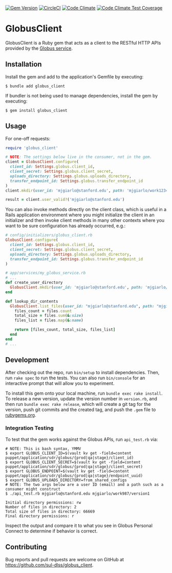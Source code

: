 [![Gem Version](https://badge.fury.io/rb/globus_client.svg)](https://badge.fury.io/rb/globus_client)
[![CircleCI](https://circleci.com/gh/sul-dlss/globus_client.svg?style=svg)](https://circleci.com/gh/sul-dlss/globus_client)
[![Code Climate](https://codeclimate.com/github/sul-dlss/globus_client/badges/gpa.svg)](https://codeclimate.com/github/sul-dlss/globus_client)
[![Code Climate Test Coverage](https://api.codeclimate.com/v1/badges/8e6bf1a5d3fc86a6fbd0/test_coverage)](https://codeclimate.com/github/sul-dlss/globus_client/test_coverage)

# GlobusClient

GlobusClient is a Ruby gem that acts as a client to the RESTful HTTP APIs provided by the [Globus service](https://docs.globus.org/api/).

## Installation

Install the gem and add to the application's Gemfile by executing:

    $ bundle add globus_client

If bundler is not being used to manage dependencies, install the gem by executing:

    $ gem install globus_client

## Usage

For one-off requests:

```ruby
require 'globus_client'

# NOTE: The settings below live in the consumer, not in the gem.
client = GlobusClient.configure(
  client_id: Settings.globus.client_id,
  client_secret: Settings.globus.client_secret,
  uploads_directory: Settings.globus.uploads_directory,
  transfer_endpoint_id: Settings.globus.transfer_endpoint_id
)
client.mkdir(user_id: 'mjgiarlo@stanford.edu', path: 'mjgiarlo/work1234/version1')

result = client.user_valid?('mjgiarlo@stanford.edu')
```

You can also invoke methods directly on the client class, which is useful in a
Rails application environment where you might initialize the client in an
initializer and then invoke client methods in many other contexts where you want
to be sure configuration has already occurred, e.g.:

```ruby
# config/initializers/globus_client.rb
GlobusClient.configure(
  client_id: Settings.globus.client_id,
  client_secret: Settings.globus.client_secret,
  uploads_directory: Settings.globus.uploads_directory,
  transfer_endpoint_id: Settings.globus.transfer_endpoint_id
)

# app/services/my_globus_service.rb
# ...
def create_user_directory
  GlobusClient.mkdir(user_id: 'mjgiarlo@stanford.edu', path: 'mjgiarlo/work1234/version1')
end

def lookup_dir_contents
  GlobusClient.list_files(user_id: "mjgiarlo@stanford.edu", path: "mjgiarlo/work1234/version1") do |files|
    files_count = files.count
    total_size = files.sum(&:size)
    files_list = files.map(&:name)

    return [files_count, total_size, files_list]
  end
end
# ...
```

## Development

After checking out the repo, run `bin/setup` to install dependencies. Then, run `rake spec` to run the tests. You can also run `bin/console` for an interactive prompt that will allow you to experiment.

To install this gem onto your local machine, run `bundle exec rake install`. To release a new version, update the version number in `version.rb`, and then run `bundle exec rake release`, which will create a git tag for the version, push git commits and the created tag, and push the `.gem` file to [rubygems.org](https://rubygems.org).

### Integration Testing

To test that the gem works against the Globus APIs, run `api_test.rb` via:

```shell
# NOTE: This is bash syntax, YMMV
$ export GLOBUS_CLIENT_ID=$(vault kv get -field=content puppet/application/sdr/globus/{prod|qa|stage}/client_id)
$ export GLOBUS_CLIENT_SECRET=$(vault kv get -field=content puppet/application/sdr/globus/{prod|qa|stage}/client_secret)
$ export GLOBUS_ENDPOINT=$(vault kv get -field=content puppet/application/sdr/globus/{prod|qa|stage}/endpoint_uuid)
$ export GLOBUS_UPLOADS_DIRECTORY=from_shared_configs
# NOTE: The two args below are a user ID (email) and a path such as a consumer might construct
$ ./api_test.rb mjgiarlo@stanford.edu mjgiarlo/work987/version1

Initial directory permissions: rw
Number of files in directory: 2
Total size of files in directory: 66669
Final directory permissions: r
```

Inspect the output and compare it to what you see in Globus Personal Connect to determine if behavior is correct.

## Contributing

Bug reports and pull requests are welcome on GitHub at https://github.com/sul-dlss/globus_client.
